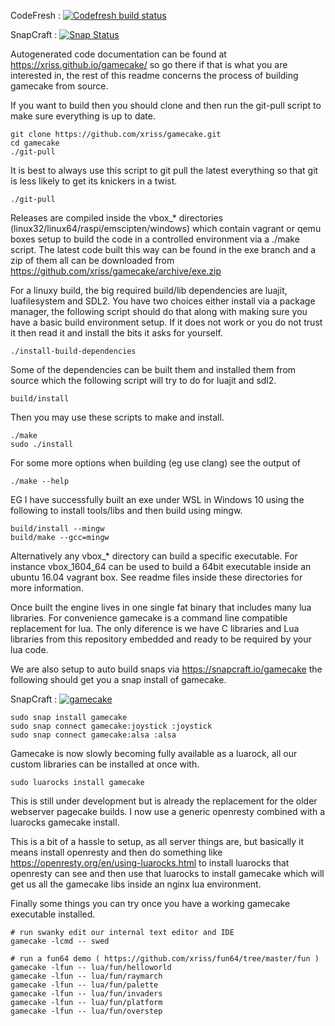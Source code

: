 CodeFresh : [![Codefresh build status]( https://g.codefresh.io/api/badges/pipeline/wetgenes/gamecake%2Fbuild?type=cf-2)]( https://g.codefresh.io/public/accounts/wetgenes/pipelines/new/601e4172aa20d91143f50d90)

SnapCraft : [![Snap Status](https://build.snapcraft.io/badge/xriss/gamecake.svg)](https://build.snapcraft.io/user/xriss/gamecake)


Autogenerated code documentation can be found at 
https://xriss.github.io/gamecake/ so go there if that is what you are 
interested in, the rest of this readme concerns the process of building 
gamecake from source.


If you want to build then you should clone and then run the git-pull script to
make sure everything is up to date.

	git clone https://github.com/xriss/gamecake.git
	cd gamecake
	./git-pull


It is best to always use this script to git pull the latest everything 
so that git is less likely to get its knickers in a twist.

	./git-pull



Releases are compiled inside the vbox_* directories
(linux32/linux64/raspi/emscipten/windows) which contain vagrant or qemu boxes
setup to build the code in a controlled environment via a ./make script. The
latest code built this way can be found in the exe branch and a zip of them all
can be downloaded from https://github.com/xriss/gamecake/archive/exe.zip



For a linuxy build, the big required build/lib dependencies are luajit, 
luafilesystem and SDL2. You have two choices either install via a package 
manager, the following script should do that along with making sure you have a 
basic build environment setup. If it does not work or you do not trust it then 
read it and install the bits it asks for yourself.

	./install-build-dependencies

Some of the dependencies can be built them and installed them from source which 
the following script will try to do for luajit and sdl2.

	build/install


Then you may use these scripts to make and install.

	./make
	sudo ./install

For some more options when building (eg use clang) see the output of

	./make --help


EG I have successfully built an exe under WSL in Windows 10 using the 
following to install tools/libs and then build using mingw. 

	build/install --mingw
	build/make --gcc=mingw


Alternatively any vbox_* directory can build a specific executable. For
instance vbox_1604_64 can be used to build a 64bit executable inside an ubuntu
16.04 vagrant box. See readme files inside these directories for more
information.


Once built the engine lives in one single fat binary that includes many 
lua libraries. For convenience gamecake is a command line compatible 
replacement for lua. The only diference is we have C libraries and Lua 
libraries from this repository embedded and ready to be required by 
your lua code.


We are also setup to auto build snaps via https://snapcraft.io/gamecake the following
should get you a snap install of gamecake.

SnapCraft : [![gamecake](https://snapcraft.io/gamecake/badge.svg)](https://snapcraft.io/gamecake)

	sudo snap install gamecake
	sudo snap connect gamecake:joystick :joystick
	sudo snap connect gamecake:alsa :alsa


Gamecake is now slowly becoming fully available as a luarock, all our 
custom libraries can be installed at once with.

	sudo luarocks install gamecake
	
This is still under development but is already the replacement for the 
older webserver pagecake builds. I now use a generic openresty combined 
with a luarocks gamecake install.

This is a bit of a hassle to setup, as all server things are, but 
basically it means install openresty and then do something like 
https://openresty.org/en/using-luarocks.html to install luarocks that 
openresty can see and then use that luarocks to install gamecake which 
will get us all the gamecake libs inside an nginx lua environment.


Finally some things you can try once you have a working gamecake 
executable installed.

	# run swanky edit our internal text editor and IDE
	gamecake -lcmd -- swed

	# run a fun64 demo ( https://github.com/xriss/fun64/tree/master/fun )
	gamecake -lfun -- lua/fun/helloworld
	gamecake -lfun -- lua/fun/raymarch
	gamecake -lfun -- lua/fun/palette
	gamecake -lfun -- lua/fun/invaders
	gamecake -lfun -- lua/fun/platform
	gamecake -lfun -- lua/fun/overstep



